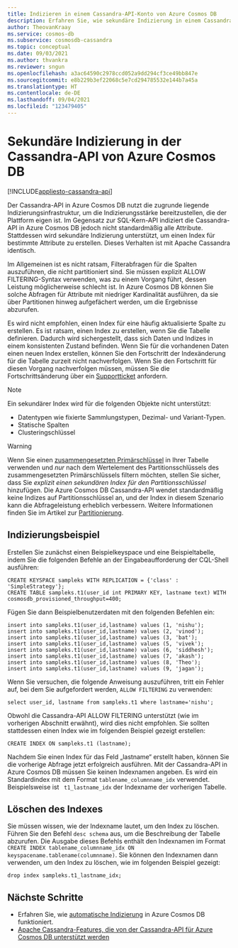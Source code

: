 ```yaml
---
title: Indizieren in einem Cassandra-API-Konto von Azure Cosmos DB
description: Erfahren Sie, wie sekundäre Indizierung in einem Cassandra-API-Konto von Azure Cosmos DB funktioniert.
author: TheovanKraay
ms.service: cosmos-db
ms.subservice: cosmosdb-cassandra
ms.topic: conceptual
ms.date: 09/03/2021
ms.author: thvankra
ms.reviewer: sngun
ms.openlocfilehash: a3ac64590c2978ccd052a9dd294cf3ce49bb847e
ms.sourcegitcommit: e8b229b3ef22068c5e7cd294785532e144b7a45a
ms.translationtype: HT
ms.contentlocale: de-DE
ms.lasthandoff: 09/04/2021
ms.locfileid: "123479405"
---
```

# <a name="secondary-indexing-in-azure-cosmos-db-cassandra-api"></a>Sekundäre Indizierung in der Cassandra-API von Azure Cosmos DB
[!INCLUDE[appliesto-cassandra-api](../includes/appliesto-cassandra-api.md)]

Der Cassandra-API in Azure Cosmos DB nutzt die zugrunde liegende Indizierungsinfrastruktur, um die Indizierungsstärke bereitzustellen, die der Plattform eigen ist. Im Gegensatz zur SQL-Kern-API indiziert die Cassandra-API in Azure Cosmos DB jedoch nicht standardmäßig alle Attribute. Stattdessen wird sekundäre Indizierung unterstützt, um einen Index für bestimmte Attribute zu erstellen. Dieses Verhalten ist mit Apache Cassandra identisch.  

Im Allgemeinen ist es nicht ratsam, Filterabfragen für die Spalten auszuführen, die nicht partitioniert sind. Sie müssen explizit ALLOW FILTERING-Syntax verwenden, was zu einem Vorgang führt, dessen Leistung möglicherweise schlecht ist. In Azure Cosmos DB können Sie solche Abfragen für Attribute mit niedriger Kardinalität ausführen, da sie über Partitionen hinweg aufgefächert werden, um die Ergebnisse abzurufen.

Es wird nicht empfohlen, einen Index für eine häufig aktualisierte Spalte zu erstellen. Es ist ratsam, einen Index zu erstellen, wenn Sie die Tabelle definieren. Dadurch wird sichergestellt, dass sich Daten und Indizes in einem konsistenten Zustand befinden. Wenn Sie für die vorhandenen Daten einen neuen Index erstellen, können Sie den Fortschritt der Indexänderung für die Tabelle zurzeit nicht nachverfolgen. Wenn Sie den Fortschritt für diesen Vorgang nachverfolgen müssen, müssen Sie die Fortschrittsänderung über ein [Supportticket](../../azure-portal/supportability/how-to-create-azure-support-request.md) anfordern.


> [!NOTE]
> Ein sekundärer Index wird für die folgenden Objekte nicht unterstützt:
> - Datentypen wie fixierte Sammlungstypen, Dezimal- und Variant-Typen.
> - Statische Spalten
> - Clusteringschlüssel

> [!WARNING]
> Wenn Sie einen [zusammengesetzten Primärschlüssel](cassandra-partitioning.md#compound-primary-key) in Ihrer Tabelle verwenden und *nur* nach dem Wertelement des Partitionsschlüssels des zusammengesetzten Primärschlüssels filtern möchten, stellen Sie sicher, dass Sie *explizit einen sekundären Index für den Partitionsschlüssel* hinzufügen. Die Azure Cosmos DB Cassandra-API wendet standardmäßig keine Indizes auf Partitionsschlüssel an, und der Index in diesem Szenario kann die Abfrageleistung erheblich verbessern. Weitere Informationen finden Sie im Artikel zur [Partitionierung](cassandra-partitioning.md).

## <a name="indexing-example"></a>Indizierungsbeispiel

Erstellen Sie zunächst einen Beispielkeyspace und eine Beispieltabelle, indem Sie die folgenden Befehle an der Eingabeaufforderung der CQL-Shell ausführen:

```shell
CREATE KEYSPACE sampleks WITH REPLICATION = {'class' : 'SimpleStrategy'};
CREATE TABLE sampleks.t1(user_id int PRIMARY KEY, lastname text) WITH cosmosdb_provisioned_throughput=400;
``` 

Fügen Sie dann Beispielbenutzerdaten mit den folgenden Befehlen ein:

```shell
insert into sampleks.t1(user_id,lastname) values (1, 'nishu');
insert into sampleks.t1(user_id,lastname) values (2, 'vinod');
insert into sampleks.t1(user_id,lastname) values (3, 'bat');
insert into sampleks.t1(user_id,lastname) values (5, 'vivek');
insert into sampleks.t1(user_id,lastname) values (6, 'siddhesh');
insert into sampleks.t1(user_id,lastname) values (7, 'akash');
insert into sampleks.t1(user_id,lastname) values (8, 'Theo');
insert into sampleks.t1(user_id,lastname) values (9, 'jagan');
```

Wenn Sie versuchen, die folgende Anweisung auszuführen, tritt ein Fehler auf, bei dem Sie aufgefordert werden, `ALLOW FILTERING` zu verwenden: 

```shell
select user_id, lastname from sampleks.t1 where lastname='nishu';
``` 

Obwohl die Cassandra-API ALLOW FILTERING unterstützt (wie im vorherigen Abschnitt erwähnt), wird dies nicht empfohlen. Sie sollten stattdessen einen Index wie im folgenden Beispiel gezeigt erstellen:

```shell
CREATE INDEX ON sampleks.t1 (lastname);
```
Nachdem Sie einen Index für das Feld „lastname“ erstellt haben, können Sie die vorherige Abfrage jetzt erfolgreich ausführen. Mit der Cassandra-API in Azure Cosmos DB müssen Sie keinen Indexnamen angeben. Es wird ein Standardindex mit dem Format `tablename_columnname_idx` verwendet. Beispielsweise ist ` t1_lastname_idx` der Indexname der vorherigen Tabelle.

## <a name="dropping-the-index"></a>Löschen des Indexes 
Sie müssen wissen, wie der Indexname lautet, um den Index zu löschen. Führen Sie den Befehl `desc schema` aus, um die Beschreibung der Tabelle abzurufen. Die Ausgabe dieses Befehls enthält den Indexnamen im Format `CREATE INDEX tablename_columnname_idx ON keyspacename.tablename(columnname)`. Sie können den Indexnamen dann verwenden, um den Index zu löschen, wie im folgenden Beispiel gezeigt:

```shell
drop index sampleks.t1_lastname_idx;
```



## <a name="next-steps"></a>Nächste Schritte
* Erfahren Sie, wie [automatische Indizierung](../index-overview.md) in Azure Cosmos DB funktioniert.
* [Apache Cassandra-Features, die von der Cassandra-API für Azure Cosmos DB unterstützt werden](cassandra-support.md)
